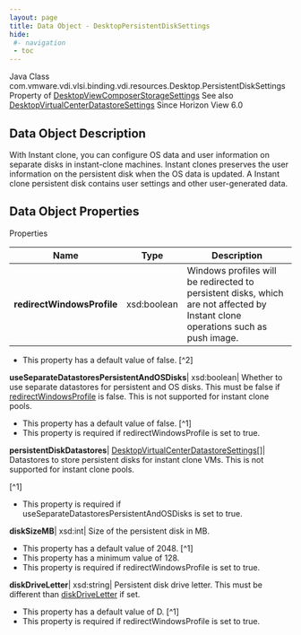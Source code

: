```yaml
---
layout: page
title: Data Object - DesktopPersistentDiskSettings
hide:
 #- navigation
 - toc
---
```






Java Class
    com.vmware.vdi.vlsi.binding.vdi.resources.Desktop.PersistentDiskSettings
Property of
     [DesktopViewComposerStorageSettings](vdi.resources.Desktop.ViewComposerStorageSettings.md#field_detail)
See also
     [DesktopVirtualCenterDatastoreSettings](vdi.resources.Desktop.VirtualCenterDatastoreSettings.md)
Since 
    Horizon View 6.0

## Data Object Description 

With Instant clone, you can configure OS data and user information on separate disks in instant-clone machines. Instant clones preserves the user information on the persistent disk when the OS data is updated. A Instant clone persistent disk contains user settings and other user-generated data. 

## Data Object Properties

Properties

Name |  Type |  Description   
---|---|---  
**redirectWindowsProfile**|  xsd:boolean|  Windows profiles will be redirected to persistent disks, which are not affected by Instant clone operations such as push image.   


  * This property has a default value of false.
[^2]

  
**useSeparateDatastoresPersistentAndOSDisks**|  xsd:boolean|  Whether to use separate datastores for persistent and OS disks. This must be false if [redirectWindowsProfile](vdi.resources.Desktop.PersistentDiskSettings.md#redirectWindowsProfile) is false. This is not supported for instant clone pools.   


  * This property has a default value of false.
[^1]
  * This property is required if redirectWindowsProfile is set to true.

  
**persistentDiskDatastores**| [DesktopVirtualCenterDatastoreSettings[]](vdi.resources.Desktop.VirtualCenterDatastoreSettings.md)|  Datastores to store persistent disks for instant clone VMs. This is not supported for instant clone pools.   


[^1]
  * This property is required if useSeparateDatastoresPersistentAndOSDisks is set to true.

  
**diskSizeMB**|  xsd:int|  Size of the persistent disk in MB.   


  * This property has a default value of 2048.
[^1]
  * This property has a minimum value of 128. 
  * This property is required if redirectWindowsProfile is set to true.

  
**diskDriveLetter**|  xsd:string|  Persistent disk drive letter. This must be different than [diskDriveLetter](vdi.resources.Desktop.NonPersistentDiskSettings.md#diskDriveLetter) if set.   


  * This property has a default value of D.
[^1]
  * This property is required if redirectWindowsProfile is set to true.

  
  

  

